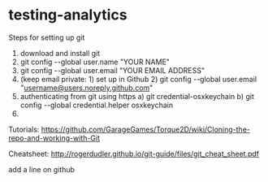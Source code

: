 # testing-analytics
Steps for setting up git
1. download and install git
2. git config --global user.name "YOUR NAME"
3. git config --global user.email "YOUR EMAIL ADDRESS"
4. (keep email private: 1) set up in Github 2) git config --global user.email "username@users.noreply.github.com"
5. authenticating from git using https a) git credential-osxkeychain b) git config --global credential.helper osxkeychain
6. 

Tutorials: https://github.com/GarageGames/Torque2D/wiki/Cloning-the-repo-and-working-with-Git

Cheatsheet: http://rogerdudler.github.io/git-guide/files/git_cheat_sheet.pdf


add a line on github

